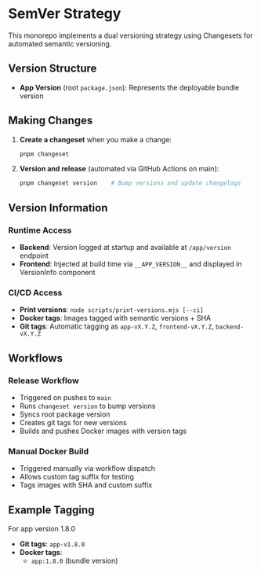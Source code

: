 # SemVer Strategy

This monorepo implements a dual versioning strategy using Changesets for automated semantic versioning.

## Version Structure

- **App Version** (root `package.json`): Represents the deployable bundle version

## Making Changes

1. **Create a changeset** when you make a change:

   ```bash
   pnpm changeset
   ```

2. **Version and release** (automated via GitHub Actions on main):

   ```bash
   pnpm changeset version    # Bump versions and update changelogs
   ```

## Version Information

### Runtime Access

- **Backend**: Version logged at startup and available at `/app/version` endpoint
- **Frontend**: Injected at build time via `__APP_VERSION__` and displayed in VersionInfo component

### CI/CD Access

- **Print versions**: `node scripts/print-versions.mjs [--ci]`
- **Docker tags**: Images tagged with semantic versions + SHA
- **Git tags**: Automatic tagging as `app-vX.Y.Z`, `frontend-vX.Y.Z`, `backend-vX.Y.Z`

## Workflows

### Release Workflow

- Triggered on pushes to `main`
- Runs `changeset version` to bump versions
- Syncs root package version
- Creates git tags for new versions
- Builds and pushes Docker images with version tags

### Manual Docker Build

- Triggered manually via workflow dispatch
- Allows custom tag suffix for testing
- Tags images with SHA and custom suffix

## Example Tagging

For app version 1.8.0

- **Git tags**: `app-v1.8.0`
- **Docker tags**:
  - `app:1.8.0` (bundle version)
  